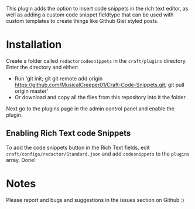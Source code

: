 This plugin adds the option to insert code snippets in the rich text editor, as well as adding a custom code snippet fieldtype that can be used with custom templates to create things like Github Gist styled posts.

# Installation
Create a folder called `redactorcodesnippets` in the `craft/plugins` directory. Enter the directory and either:
 * Run 'git init; git git remote add origin https://github.com/MusicalCreeper01/Craft-Code-Snippets.git; git pull origin master'
 * Or download and copy all the files from this repository into it the folder

Next go to the plugins page in the admin control panel and enable the plugin.

## Enabling Rich Text code Snippets

To add the code snippets button in the Rich Text fields, edit `craft/configs/redactor/Standard.json` and add `codesnippets` to the `plugins` array. Done!

# Notes
Please report and bugs and suggestions in the issues section on Github :)
